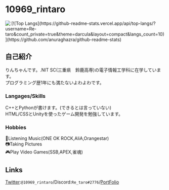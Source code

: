 # 10969_rintaro
<a href="https://github.com/anuraghazra/github-readme-stats">
  <img align="left" src="https://github-readme-stats.vercel.app/api?username=Re-taro&count_private=true&show_icons=true&theme=gotham" />
</a>
[![Top Langs](https://github-readme-stats.vercel.app/api/top-langs/?username=Re-taro&count_private=true&theme=darcula&layout=compact&langs_count=10)](https://github.com/anuraghazra/github-readme-stats)

## 自己紹介
りんちゃんです。.NIT SC(三重県　鈴鹿高専)の電子情報工学科に在学しています。<br>
プログラミング歴1年にも満たないよわよわです。
### Langages/Skills
C++とPythonが書けます。(できるとは言っていない)<br>
HTML/CSSとUnityを使ったゲーム開発を勉強しています。
### Hobbies
🎼Listening Music(ONE OK ROCK,AliA,Orangestar)<br>
📷Taking Pictures<br>
🎮Play Video Games(SSB,APEX,雀魂)
## Links
[Twitter](https://twitter.com/10969_rintaro):```@10969_rintaro```/Discord:```Re_taro#2776```/[PortFolio](https://re-taro.github.io/)
